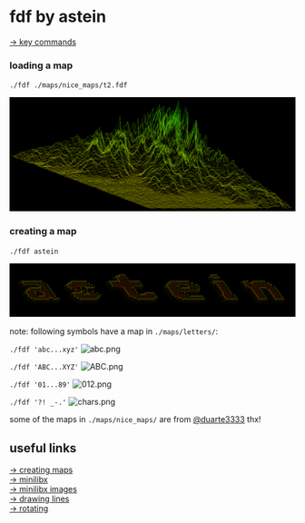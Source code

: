 # fdf by astein
[-> key commands](resources/help_on_screen.txt)
<br />
### loading a map
```
./fdf ./maps/nice_maps/t2.fdf
```
![t2.png](./img/t2.png)
<br />
### creating a map
```
./fdf astein
```
![astein.png](./img/astein.png)




note: following symbols have a map in ```./maps/letters/```:

```./fdf 'abc...xyz'```
![abc.png](./img/abc.png)

```./fdf 'ABC...XYZ'```
![ABC.png](./img/ABC.png)

```./fdf '01...89'```
![012.png](./img/012.png)

```./fdf '?! _-.'```
![chars.png](./img/chars.png)

some of the maps in ```./maps/nice_maps/``` are from [@duarte3333](https://github.com/duarte3333/FdF_Wireframe_model/tree/main/Maps) thx!
<br />
## useful links
[-> creating maps](https://patorjk.com/software/taag/#p=display&h=0&f=Doh&t=astein)<br />
[-> minilibx](https://harm-smits.github.io/42docs/libs/minilibx/getting_started.html)<br />
[-> minilibx images](https://aurelienbrabant.fr/blog/pixel-drawing-with-the-minilibx)<br />
[-> drawing lines](https://en.wikipedia.org/wiki/Bresenham%27s_line_algorithm)<br />
[-> rotating](https://en.wikipedia.org/wiki/Rotation_matrix)<br />
